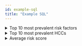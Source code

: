 ```yaml
---
id: example-sql
title: "Example SQL"
---
```


<details><summary>Top 10 most prevalent risk factors</summary>

```sql
select
      risk_factor_description
    , count(*)
from cms_hcc.patient_risk_factors
group by risk_factor_description
order by count(*) desc
limit 10;
```

</details>

<details><summary>Top 10 most prevalent HCCs</summary>

```sql
select
      hcc_code
    , count(*)
from cms_hcc._int_hcc_hierarchy
group by hcc_code
order by count(*) desc
limit 10;
```

</details>

<details><summary>Average risk score</summary>

```sql
select
      avg(raw_risk_score) as average_raw_risk_score
    , avg(normalized_risk_score) as average_normalized_risk_score
    , avg(payment_risk_score) as average_payment_risk_score
from cms_hcc.patient_risk_scores;
```

</details>
